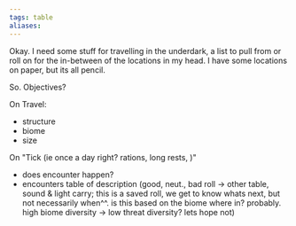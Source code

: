 ```yaml
---
tags: table
aliases:
---
```

Okay. I need some stuff for travelling in the underdark, a list to pull from or roll on for the in-between of the locations in my head. I have some locations on paper, but its all pencil.

So. Objectives?

On Travel:
- structure
- biome
- size

On "Tick (ie once a day right? rations, long rests, )"
- does encounter happen?
- encounters table of description (good, neut., bad roll -> other table, sound & light carry; this is a saved roll, we get to know whats next, but not necessarily when^^. is this based on the biome where in? probably. high biome diversity -> low threat diversity? lets hope not)